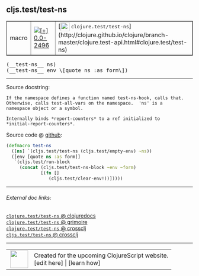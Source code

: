 ## cljs.test/test-ns



 <table border="1">
<tr>
<td>macro</td>
<td><a href="https://github.com/cljsinfo/cljs-api-docs/tree/0.0-2496"><img valign="middle" alt="[+] 0.0-2496" title="Added in 0.0-2496" src="https://img.shields.io/badge/+-0.0--2496-lightgrey.svg"></a> </td>
<td>
[<img height="24px" valign="middle" src="http://i.imgur.com/1GjPKvB.png"> <samp>clojure.test/test-ns</samp>](http://clojure.github.io/clojure/branch-master/clojure.test-api.html#clojure.test/test-ns)
</td>
</tr>
</table>


 <samp>
(__test-ns__ ns)<br>
</samp>
 <samp>
(__test-ns__ env \[quote ns :as form\])<br>
</samp>

---





Source docstring:

```
If the namespace defines a function named test-ns-hook, calls that.
Otherwise, calls test-all-vars on the namespace.  'ns' is a
namespace object or a symbol.

Internally binds *report-counters* to a ref initialized to
*initial-report-counters*.  
```


Source code @ [github](https://github.com/clojure/clojurescript/blob/r3269/src/main/clojure/cljs/test.clj#L353-L365):

```clj
(defmacro test-ns
  ([ns] `(cljs.test/test-ns (cljs.test/empty-env) ~ns))
  ([env [quote ns :as form]]
   `(cljs.test/run-block
     (concat (cljs.test/test-ns-block ~env ~form)
             [(fn []
                (cljs.test/clear-env!))]))))
```

<!--
Repo - tag - source tree - lines:

 <pre>
clojurescript @ r3269
└── src
    └── main
        └── clojure
            └── cljs
                └── <ins>[test.clj:353-365](https://github.com/clojure/clojurescript/blob/r3269/src/main/clojure/cljs/test.clj#L353-L365)</ins>
</pre>

-->

---



###### External doc links:

[`clojure.test/test-ns` @ clojuredocs](http://clojuredocs.org/clojure.test/test-ns)<br>
[`clojure.test/test-ns` @ grimoire](http://conj.io/store/v1/org.clojure/clojure/1.7.0-beta3/clj/clojure.test/test-ns/)<br>
[`clojure.test/test-ns` @ crossclj](http://crossclj.info/fun/clojure.test/test-ns.html)<br>
[`cljs.test/test-ns` @ crossclj](http://crossclj.info/fun/cljs.test/test-ns.html)<br>

---

 <table>
<tr><td>
<img valign="middle" align="right" width="48px" src="http://i.imgur.com/Hi20huC.png">
</td><td>
Created for the upcoming ClojureScript website.<br>
[edit here] | [learn how]
</td></tr></table>

[edit here]:https://github.com/cljsinfo/cljs-api-docs/blob/master/cljsdoc/cljs.test/test-ns.cljsdoc
[learn how]:https://github.com/cljsinfo/cljs-api-docs/wiki/cljsdoc-files

<!--

This information was too distracting to show to readers, but I'll leave it
commented here since it is helpful to:

- pretty-print the data used to generate this document
- and show how to retrieve that data



The API data for this symbol:

```clj
{:ns "cljs.test",
 :name "test-ns",
 :signature ["[ns]" "[env [quote ns :as form]]"],
 :history [["+" "0.0-2496"]],
 :type "macro",
 :full-name-encode "cljs.test/test-ns",
 :source {:code "(defmacro test-ns\n  ([ns] `(cljs.test/test-ns (cljs.test/empty-env) ~ns))\n  ([env [quote ns :as form]]\n   `(cljs.test/run-block\n     (concat (cljs.test/test-ns-block ~env ~form)\n             [(fn []\n                (cljs.test/clear-env!))]))))",
          :title "Source code",
          :repo "clojurescript",
          :tag "r3269",
          :filename "src/main/clojure/cljs/test.clj",
          :lines [353 365]},
 :full-name "cljs.test/test-ns",
 :clj-symbol "clojure.test/test-ns",
 :docstring "If the namespace defines a function named test-ns-hook, calls that.\nOtherwise, calls test-all-vars on the namespace.  'ns' is a\nnamespace object or a symbol.\n\nInternally binds *report-counters* to a ref initialized to\n*initial-report-counters*.  "}

```

Retrieve the API data for this symbol:

```clj
;; from Clojure REPL
(require '[clojure.edn :as edn])
(-> (slurp "https://raw.githubusercontent.com/cljsinfo/cljs-api-docs/catalog/cljs-api.edn")
    (edn/read-string)
    (get-in [:symbols "cljs.test/test-ns"]))
```

-->
